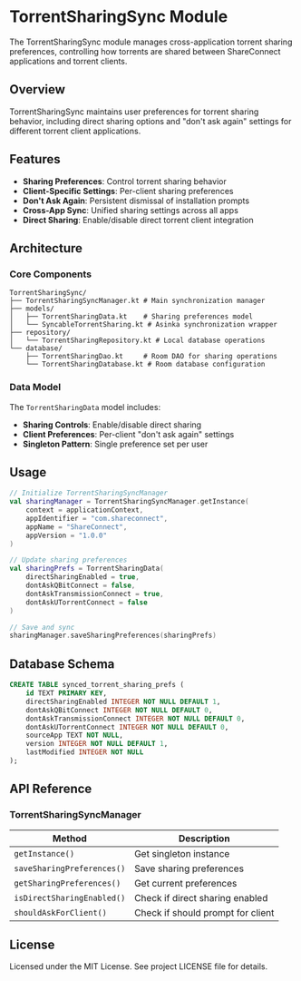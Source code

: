 # TorrentSharingSync Module

The TorrentSharingSync module manages cross-application torrent sharing preferences, controlling how torrents are shared between ShareConnect applications and torrent clients.

## Overview

TorrentSharingSync maintains user preferences for torrent sharing behavior, including direct sharing options and "don't ask again" settings for different torrent client applications.

## Features

- **Sharing Preferences**: Control torrent sharing behavior
- **Client-Specific Settings**: Per-client sharing preferences
- **Don't Ask Again**: Persistent dismissal of installation prompts
- **Cross-App Sync**: Unified sharing settings across all apps
- **Direct Sharing**: Enable/disable direct torrent client integration

## Architecture

### Core Components

```
TorrentSharingSync/
├── TorrentSharingSyncManager.kt # Main synchronization manager
├── models/
│   ├── TorrentSharingData.kt    # Sharing preferences model
│   └── SyncableTorrentSharing.kt # Asinka synchronization wrapper
├── repository/
│   └── TorrentSharingRepository.kt # Local database operations
└── database/
    ├── TorrentSharingDao.kt     # Room DAO for sharing operations
    └── TorrentSharingDatabase.kt # Room database configuration
```

### Data Model

The `TorrentSharingData` model includes:
- **Sharing Controls**: Enable/disable direct sharing
- **Client Preferences**: Per-client "don't ask again" settings
- **Singleton Pattern**: Single preference set per user

## Usage

```kotlin
// Initialize TorrentSharingSyncManager
val sharingManager = TorrentSharingSyncManager.getInstance(
    context = applicationContext,
    appIdentifier = "com.shareconnect",
    appName = "ShareConnect",
    appVersion = "1.0.0"
)

// Update sharing preferences
val sharingPrefs = TorrentSharingData(
    directSharingEnabled = true,
    dontAskQBitConnect = false,
    dontAskTransmissionConnect = true,
    dontAskUTorrentConnect = false
)

// Save and sync
sharingManager.saveSharingPreferences(sharingPrefs)
```

## Database Schema

```sql
CREATE TABLE synced_torrent_sharing_prefs (
    id TEXT PRIMARY KEY,
    directSharingEnabled INTEGER NOT NULL DEFAULT 1,
    dontAskQBitConnect INTEGER NOT NULL DEFAULT 0,
    dontAskTransmissionConnect INTEGER NOT NULL DEFAULT 0,
    dontAskUTorrentConnect INTEGER NOT NULL DEFAULT 0,
    sourceApp TEXT NOT NULL,
    version INTEGER NOT NULL DEFAULT 1,
    lastModified INTEGER NOT NULL
);
```

## API Reference

### TorrentSharingSyncManager

| Method | Description |
|--------|-------------|
| `getInstance()` | Get singleton instance |
| `saveSharingPreferences()` | Save sharing preferences |
| `getSharingPreferences()` | Get current preferences |
| `isDirectSharingEnabled()` | Check if direct sharing enabled |
| `shouldAskForClient()` | Check if should prompt for client |

## License

Licensed under the MIT License. See project LICENSE file for details.
